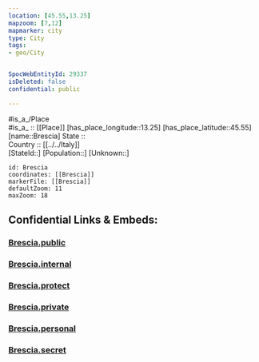 ```yaml
---
location: [45.55,13.25] 
mapzoom: [7,12] 
mapmarker: city 
type: City
tags:
- geo/City


SpocWebEntityId: 29337
isDeleted: false
confidential: public

---
```

#is_a_/Place  
#is_a_ :: [[Place]] 
[has_place_longitude::13.25] 
[has_place_latitude::45.55] 
[name::Brescia] 
State ::  
Country :: [[../../Italy]]  
[StateId::] 
[Population::] 
[Unknown::] 


```leaflet
id: Brescia
coordinates: [[Brescia]] 
markerFile: [[Brescia]] 
defaultZoom: 11 
maxZoom: 18
```


## Confidential Links & Embeds: 

### [Brescia.public](/_public/\Earth\Continent\Europe\Europe~South\Italy\CityBrescia.public.md) 

### [Brescia.internal](/_internal/\Earth\Continent\Europe\Europe~South\Italy\CityBrescia.internal.md) 

### [Brescia.protect](/_protect/\Earth\Continent\Europe\Europe~South\Italy\CityBrescia.protect.md) 

### [Brescia.private](/_private/\Earth\Continent\Europe\Europe~South\Italy\CityBrescia.private.md) 

### [Brescia.personal](/_personal/\Earth\Continent\Europe\Europe~South\Italy\CityBrescia.personal.md) 

### [Brescia.secret](/_secret/\Earth\Continent\Europe\Europe~South\Italy\CityBrescia.secret.md)

